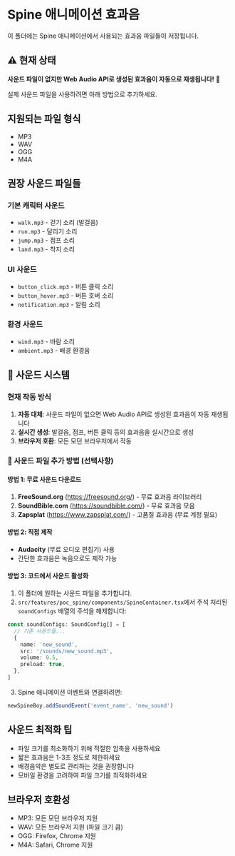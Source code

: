 # Spine 애니메이션 효과음

이 폴더에는 Spine 애니메이션에서 사용되는 효과음 파일들이 저장됩니다.

## ⚠️ 현재 상태

**사운드 파일이 없지만 Web Audio API로 생성된 효과음이 자동으로 재생됩니다!** 🎵

실제 사운드 파일을 사용하려면 아래 방법으로 추가하세요.

## 지원되는 파일 형식

- MP3
- WAV
- OGG
- M4A

## 권장 사운드 파일들

### 기본 캐릭터 사운드

- `walk.mp3` - 걷기 소리 (발걸음)
- `run.mp3` - 달리기 소리
- `jump.mp3` - 점프 소리
- `land.mp3` - 착지 소리

### UI 사운드

- `button_click.mp3` - 버튼 클릭 소리
- `button_hover.mp3` - 버튼 호버 소리
- `notification.mp3` - 알림 소리

### 환경 사운드

- `wind.mp3` - 바람 소리
- `ambient.mp3` - 배경 환경음

## 🎵 사운드 시스템

### 현재 작동 방식

1. **자동 대체**: 사운드 파일이 없으면 Web Audio API로 생성된 효과음이 자동 재생됩니다
2. **실시간 생성**: 발걸음, 점프, 버튼 클릭 등의 효과음을 실시간으로 생성
3. **브라우저 호환**: 모든 모던 브라우저에서 작동

### 🎵 사운드 파일 추가 방법 (선택사항)

#### 방법 1: 무료 사운드 다운로드

1. **FreeSound.org** (https://freesound.org/) - 무료 효과음 라이브러리
2. **SoundBible.com** (https://soundbible.com/) - 무료 효과음 모음
3. **Zapsplat** (https://www.zapsplat.com/) - 고품질 효과음 (무료 계정 필요)

#### 방법 2: 직접 제작

- **Audacity** (무료 오디오 편집기) 사용
- 간단한 효과음은 녹음으로도 제작 가능

#### 방법 3: 코드에서 사운드 활성화

1. 이 폴더에 원하는 사운드 파일을 추가합니다.
2. `src/features/poc_spine/components/SpineContainer.tsx`에서 주석 처리된 `soundConfigs` 배열의 주석을 해제합니다:

```typescript
const soundConfigs: SoundConfig[] = [
  // 기존 사운드들...
  {
    name: 'new_sound',
    src: '/sounds/new_sound.mp3',
    volume: 0.5,
    preload: true,
  },
]
```

3. Spine 애니메이션 이벤트와 연결하려면:

```typescript
newSpineBoy.addSoundEvent('event_name', 'new_sound')
```

## 사운드 최적화 팁

- 파일 크기를 최소화하기 위해 적절한 압축을 사용하세요
- 짧은 효과음은 1-3초 정도로 제한하세요
- 배경음악은 별도로 관리하는 것을 권장합니다
- 모바일 환경을 고려하여 파일 크기를 최적화하세요

## 브라우저 호환성

- MP3: 모든 모던 브라우저 지원
- WAV: 모든 브라우저 지원 (파일 크기 큼)
- OGG: Firefox, Chrome 지원
- M4A: Safari, Chrome 지원
